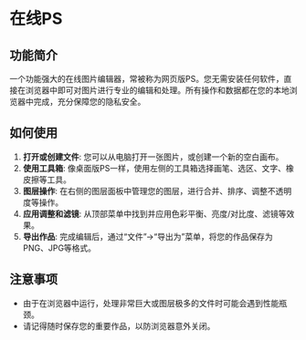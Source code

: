 # 在线PS

## 功能简介

一个功能强大的在线图片编辑器，常被称为网页版PS。您无需安装任何软件，直接在浏览器中即可对图片进行专业的编辑和处理。所有操作和数据都在您的本地浏览器中完成，充分保障您的隐私安全。

## 如何使用

1.  **打开或创建文件**: 您可以从电脑打开一张图片，或创建一个新的空白画布。
2.  **使用工具箱**: 像桌面版PS一样，使用左侧的工具箱选择画笔、选区、文字、橡皮擦等工具。
3.  **图层操作**: 在右侧的图层面板中管理您的图层，进行合并、排序、调整不透明度等操作。
4.  **应用调整和滤镜**: 从顶部菜单中找到并应用色彩平衡、亮度/对比度、滤镜等效果。
5.  **导出作品**: 完成编辑后，通过“文件”->“导出为”菜单，将您的作品保存为PNG、JPG等格式。

## 注意事项

- 由于在浏览器中运行，处理非常巨大或图层极多的文件时可能会遇到性能瓶颈。
- 请记得随时保存您的重要作品，以防浏览器意外关闭。